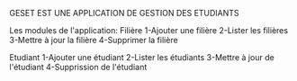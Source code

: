 GESET EST UNE APPLICATION DE GESTION DES ETUDIANTS

Les modules de l'application:
Filière
1-Ajouter une filière
2-Lister les filières
3-Mettre à jour la filière
4-Supprimer la filière

Etudiant
1-Ajouter une étudiant
2-Lister les étudiants
3-Mettre à jour de l'étudiant
4-Supprission de l'étudiant